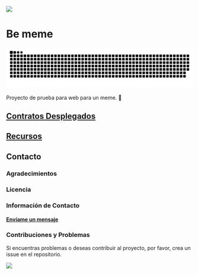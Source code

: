 <img src="https://user-images.githubusercontent.com/73097560/115834477-dbab4500-a447-11eb-908a-139a6edaec5c.gif">

# Be meme
<a href="https://github.com/SKRTEEEEEE">
<div align="center">
  <img  src="https://github.com/SKRTEEEEEE/SKRTEEEEEE/blob/main/resources/img/grid-snake.svg"
       alt="snake" />
    
</div>
</a>

Proyecto de prueba para web para un meme. 🤖

## [Contratos Desplegados](markdown/contratos_desplegados.md)

## [Recursos](markdown/recursos.md)

## Contacto

### Agradecimientos

### Licencia

### Información de Contacto

#### [Envíame un mensaje](mailto:adanreh.m@gmail.com)

### Contribuciones y Problemas

Si encuentras problemas o deseas contribuir al proyecto, por favor, crea un issue en el repositorio.

<img src="https://user-images.githubusercontent.com/73097560/115834477-dbab4500-a447-11eb-908a-139a6edaec5c.gif">
